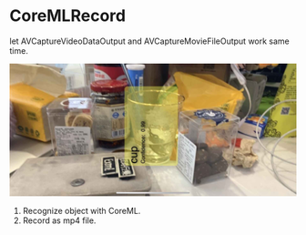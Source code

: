 # CoreMLRecord

let AVCaptureVideoDataOutput and AVCaptureMovieFileOutput work same time.

<img width=600px src="https://github.com/gwh111/CoreMLRecord/blob/master/BallOC/IMG_5952.jpg?raw=true" >

1. Recognize object with CoreML.
2. Record as mp4 file.

